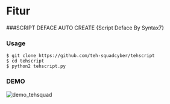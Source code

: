 # Fitur
###SCRIPT DEFACE AUTO CREATE
{Script Deface By Syntax7}

### Usage
```
$ git clone https://github.com/teh-squadcyber/tehscript
$ cd tehscript
$ python2 tehscript.py
```
### DEMO
![demo_tehsquad](https://2.top4top.net/s_1284xnooo0.jpg)
